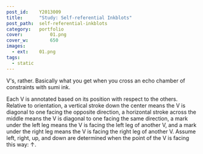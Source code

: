 ```yaml
---
post_id:    Y2013009
title:      "Study: Self-referential Inkblots"
post_path:  self-referential-inkblots
category:   portfolio
cover:			01.png
cover_w:		650
images:
  - ext:    01.png
tags:
  - static
---
```

V's, rather. Basically what you get when you cross an echo chamber of constraints with sumi ink.

Each V is annotated based on its position with respect to the others. Relative to orientation, a vertical stroke down the center means the V is diagonal to one facing the opposite direction, a horizontal stroke across the middle means the V is diagonal to one facing the same direction, a mark under the left leg means the V is facing the left leg of another V, and a mark under the right leg means the V is facing the right leg of another V. Assume left, right, up, and down are determined when the point of the V is facing this way: &uarr;.